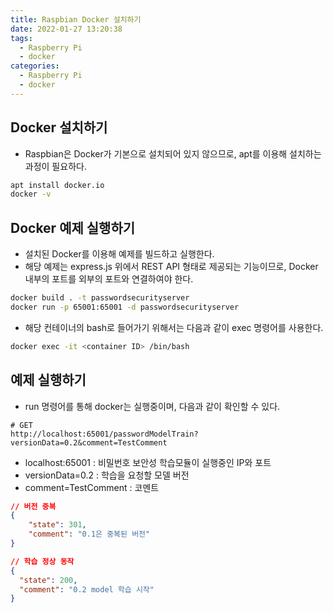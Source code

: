 ```yaml
---
title: Raspbian Docker 설치하기
date: 2022-01-27 13:20:38
tags:
  - Raspberry Pi
  - docker
categories:
  - Raspberry Pi
  - docker
---
```


## Docker 설치하기

- Raspbian은 Docker가 기본으로 설치되어 있지 않으므로, apt를 이용해 설치하는 과정이 필요하다.

```bash
apt install docker.io
docker -v
```

## Docker 예제 실행하기

- 설치된 Docker를 이용해 예제를 빌드하고 실행한다.
- 해당 예제는 express.js 위에서 REST API 형태로 제공되는 기능이므로, Docker 내부의 포트를 외부의 포트와 연결하여야 한다.

```bash
docker build . -t passwordsecurityserver
docker run -p 65001:65001 -d passwordsecurityserver
```

- 해당 컨테이너의 bash로 들어가기 위해서는 다음과 같이 exec 명령어를 사용한다.

```bash
docker exec -it <container ID> /bin/bash
```

## 예제 실행하기

- run 명령어를 통해 docker는 실행중이며, 다음과 같이 확인할 수 있다.

```
# GET
http://localhost:65001/passwordModelTrain?versionData=0.2&comment=TestComment
```

- localhost:65001 : 비밀번호 보안성 학습모듈이 실행중인 IP와 포트
- versionData=0.2 : 학습을 요청할 모델 버전
- comment=TestComment : 코멘트

```json
// 버전 중복
{
    "state": 301,
    "comment": "0.1은 중복된 버전"
}

// 학습 정상 동작
{
  "state": 200,
  "comment": "0.2 model 학습 시작"
}
```
